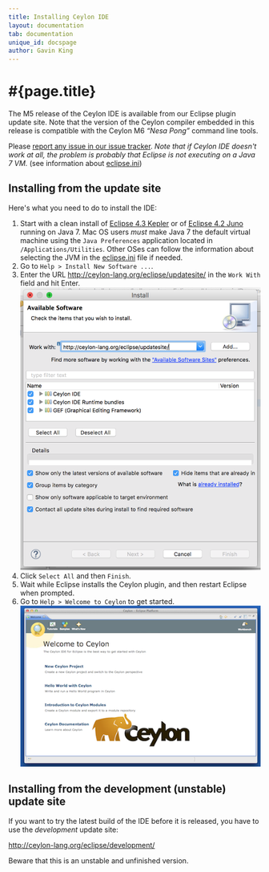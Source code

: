```yaml
---
title: Installing Ceylon IDE
layout: documentation
tab: documentation
unique_id: docspage
author: Gavin King
---
```

# #{page.title}

The M5 release of the Ceylon IDE is available from our Eclipse plugin 
update site. Note that the version of the Ceylon compiler embedded in 
this release is compatible with the Ceylon M6 _&ldquo;Nesa Pong&rdquo;_ 
command line tools.

Please [report any issue in our issue tracker][issues]. _Note that if
Ceylon IDE doesn't work at all, the problem is probably that Eclipse
is not executing on a Java 7 VM._ (see information about [eclipse.ini][eclipseini])

## Installing from the update site

Here's what you need to do to install the IDE:

1.  Start with a clean install of [Eclipse 4.3 Kepler][eclipse] or 
    of [Eclipse 4.2 Juno][juno] running on Java 7. Mac OS users 
    _must_ make Java 7 the default virtual machine using the 
    `Java Preferences` application located in `/Applications/Utilities`. 
    Other OSes can follow the information about selecting the JVM in 
    the [eclipse.ini][eclipseini] file if needed.
2.  Go to `Help > Install New Software ...`.
3.  Enter the URL <http://ceylon-lang.org/eclipse/updatesite/>
    in the `Work With` field and hit Enter.<br/>
    ![eclipseupdatesite](/images/eclipseupdatesite.png "Update Site")
4.  Click `Select All` and then `Finish`.
5.  Wait while Eclipse installs the Ceylon plugin, and then restart 
    Eclipse when prompted.
6.  Go to `Help > Welcome to Ceylon` to get started.<br/>
    ![welcomepage](/images/screenshots/intro.png "Welcome Page")

[eclipse]: http://www.eclipse.org/downloads/
[juno]: http://eclipse.org/juno
[issues]: https://github.com/ceylon/ceylon-ide-eclipse/issues
[eclipseini]: http://wiki.eclipse.org/Eclipse.ini

## Installing from the development (unstable) update site

If you want to try the latest build of the IDE before it is released, you
have to use the _development_ update site:

<http://ceylon-lang.org/eclipse/development/>

Beware that this is an unstable and unfinished version.
